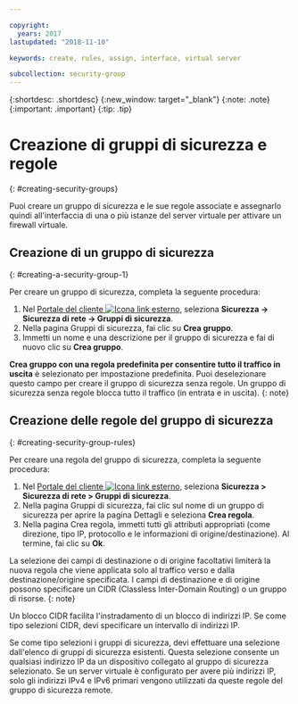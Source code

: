 ```yaml
---

copyright:
  years: 2017
lastupdated: "2018-11-10"

keywords: create, rules, assign, interface, virtual server

subcollection: security-group
---
```


{:shortdesc: .shortdesc}
{:new_window: target="_blank"}
{:note: .note}
{:important: .important}
{:tip: .tip}


# Creazione di gruppi di sicurezza e regole
{: #creating-security-groups}

Puoi creare un gruppo di sicurezza e le sue regole associate e assegnarlo quindi all'interfaccia di una o più istanze del server virtuale per attivare un firewall virtuale.

## Creazione di un gruppo di sicurezza
{: #creating-a-security-group-1}

Per creare un gruppo di sicurezza, completa la seguente procedura:

1. Nel [Portale del cliente ![Icona link esterno](../../icons/launch-glyph.svg "Icona link esterno")](https://cloud.ibm.com/classic), seleziona **Sicurezza -> Sicurezza di rete -> Gruppi di sicurezza**.
2. Nella pagina Gruppi di sicurezza, fai clic su **Crea gruppo**.
3. Immetti un nome e una descrizione per il gruppo di sicurezza e fai di nuovo clic su **Crea gruppo**.

**Crea gruppo con una regola predefinita per consentire tutto il traffico in uscita** è selezionato per impostazione predefinita. Puoi deselezionare questo campo per creare il gruppo di sicurezza senza regole. Un gruppo di sicurezza senza regole blocca tutto il traffico (in entrata e in uscita).
{: note}

## Creazione delle regole del gruppo di sicurezza
{: #creating-security-group-rules}

Per creare una regola del gruppo di sicurezza, completa la seguente procedura:

1. Nel [Portale del cliente ![Icona link esterno](../../icons/launch-glyph.svg "Icona link esterno")](https://cloud.ibm.com/classic), seleziona **Sicurezza > Sicurezza di rete > Gruppi di sicurezza**.
2. Nella pagina Gruppi di sicurezza, fai clic sul nome di un gruppo di sicurezza per aprire la pagina Dettagli e seleziona **Crea regola**.
3. Nella pagina Crea regola, immetti tutti gli attributi appropriati (come direzione, tipo IP, protocollo e le informazioni di origine/destinazione). Al termine, fai clic su **Ok**.

La selezione dei campi di destinazione o di origine facoltativi limiterà la nuova regola che viene applicata solo al traffico verso e dalla destinazione/origine specificata.  I campi di destinazione e di origine possono specificare un CIDR (Classless Inter-Domain Routing) o un gruppo di risorse.
{: note}

Un blocco CIDR facilita l'instradamento di un blocco di indirizzi IP.  Se come tipo selezioni CIDR, devi specificare un intervallo di indirizzi IP.

Se come tipo selezioni i gruppi di sicurezza, devi effettuare una selezione dall'elenco di gruppi di sicurezza esistenti. Questa selezione consente un qualsiasi indirizzo IP da un dispositivo collegato al gruppo di sicurezza selezionato. Se un server virtuale è configurato per avere più indirizzi IP, solo gli indirizzi IPv4 e IPv6 primari vengono utilizzati da queste regole del gruppo di sicurezza remote.
